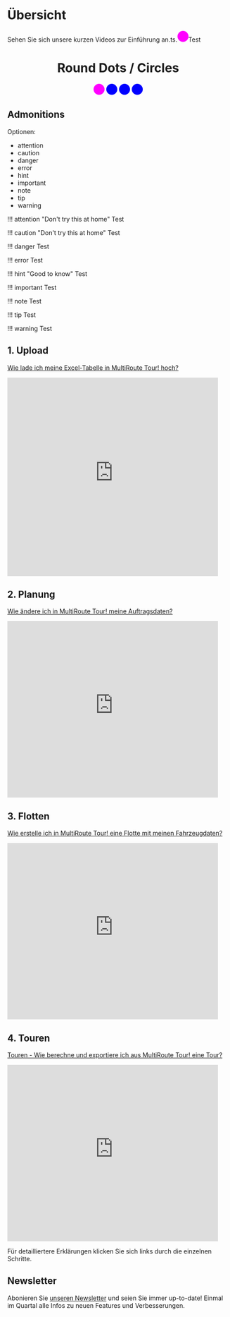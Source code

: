 # Übersicht

Sehen Sie sich unsere kurzen Videos zur Einführung an.ts.<span style="height: 25px;width: 25px;background-color: magenta;border-radius: 50%;display: inline-block;"></span>Test

<style>
.dot {
  height: 25px;
  width: 25px;
  background-color: blue;
  border-radius: 50%;
  display: inline-block;
}
</style>
</head>
<body>

	

<div style="text-align:center">
  <h1>Round Dots / Circles</h1>
  <span style="height: 25px;
  width: 25px;
  background-color: magenta;
  border-radius: 50%;
  display: inline-block;"></span>
  <span class="dot"></span>
  <span class="dot"></span>
  <span class="dot"></span>
</div>

## Admonitions 

Optionen: 

- attention
- caution
- danger
- error
- hint
- important
- note
- tip
- warning

!!! attention "Don't try this at home"
	Test

!!! caution "Don't try this at home"
	Test

!!! danger
	Test

!!! error
	Test

!!! hint "Good to know"
	Test

!!! important
	Test

!!! note
	Test

!!! tip
	Test

!!! warning
	Test

   

## 1. Upload

[Wie lade ich meine Excel-Tabelle in MultiRoute Tour! hoch?](https://youtu.be/MH_X33FIeZ4)

<iframe width="95%" height="450" src="https://www.youtube-nocookie.com/embed/MH_X33FIeZ4" title="YouTube video player" frameborder="0" allow="accelerometer; autoplay; clipboard-write; encrypted-media; gyroscope; picture-in-picture" allowfullscreen></iframe>

## 2. Planung
[Wie ändere ich in MultiRoute Tour! meine Auftragsdaten?](https://youtu.be/6g8or6JhefA)

<iframe width="95%" height="400" src="https://www.youtube-nocookie.com/embed/6g8or6JhefA" title="YouTube video player" frameborder="0" allow="accelerometer; autoplay; clipboard-write; encrypted-media; gyroscope; picture-in-picture" allowfullscreen></iframe>

## 3. Flotten
[Wie erstelle ich in MultiRoute Tour! eine Flotte mit meinen Fahrzeugdaten?](https://youtu.be/P-ZWiFxW47w)

<iframe width="95%" height="400" src="https://www.youtube-nocookie.com/embed/P-ZWiFxW47w" title="YouTube video player" frameborder="0" allow="accelerometer; autoplay; clipboard-write; encrypted-media; gyroscope; picture-in-picture" allowfullscreen></iframe>

## 4. Touren 
[Touren - Wie berechne und exportiere ich aus MultiRoute Tour! eine Tour?](https://youtu.be/KBVUdJhmuG0)

<iframe width="95%" height="400" src="https://www.youtube-nocookie.com/embed/KBVUdJhmuG0" title="YouTube video player" frameborder="0" allow="accelerometer; autoplay; clipboard-write; encrypted-media; gyroscope; picture-in-picture" allowfullscreen></iframe>

Für detailliertere Erklärungen klicken Sie sich links durch die einzelnen Schritte.

## Newsletter 
Abonieren Sie [unseren Newsletter](https://publ.maillist-manage.com/ua/Optin?od=11287eca5605b8&zx=1283976e&lD=11669435b1efc0ce&n=11699f75114c2c8&sD=11669435b1f80da7) und seien Sie immer up-to-date! Einmal im Quartal alle Infos zu neuen Features und Verbesserungen.
